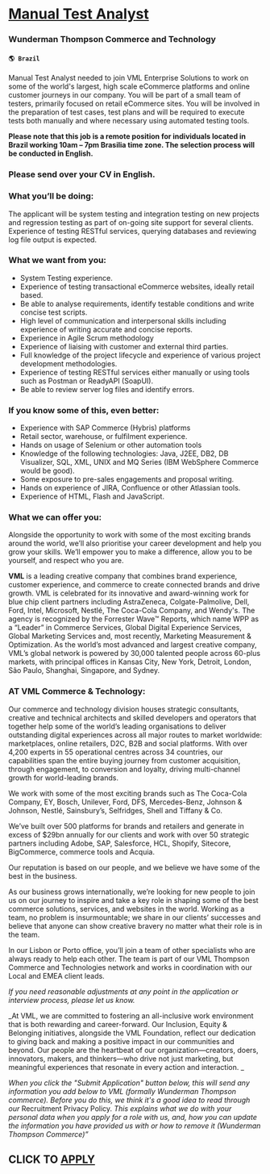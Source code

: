 # [Manual Test Analyst](https://www.remotewlb.com/apply/manual-test-analyst)  
### Wunderman Thompson Commerce and Technology  
#### `🌎 Brazil`  

Manual Test Analyst needed to join VML Enterprise Solutions to work on some of the world's largest, high scale eCommerce platforms and online customer journeys in our company. You will be part of a small team of testers, primarily focused on retail eCommerce sites. You will be involved in the preparation of test cases, test plans and will be required to execute tests both manually and where necessary using automated testing tools.

**Please note that this job is a remote position for individuals located in Brazil working 10am – 7pm Brasilia time zone. The selection process will be conducted in English.**

### Please send over your CV in English.

### What you’ll be doing:

The applicant will be system testing and integration testing on new projects and regression testing as part of on-going site support for several clients. Experience of testing RESTful services, querying databases and reviewing log file output is expected.

### What we want from you:

  * System Testing experience. 
  * Experience of testing transactional eCommerce websites, ideally retail based. 
  * Be able to analyse requirements, identify testable conditions and write concise test scripts. 
  * High level of communication and interpersonal skills including experience of writing accurate and concise reports. 
  * Experience in Agile Scrum methodology 
  * Experience of liaising with customer and external third parties. 
  * Full knowledge of the project lifecycle and experience of various project development methodologies. 
  * Experience of testing RESTful services either manually or using tools such as Postman or ReadyAPI (SoapUI). 
  * Be able to review server log files and identify errors. 

### If you know some of this, even better:

  * Experience with SAP Commerce (Hybris) platforms 
  * Retail sector, warehouse, or fulfilment experience. 
  * Hands on usage of Selenium or other automation tools 
  * Knowledge of the following technologies: Java, J2EE, DB2, DB Visualizer, SQL, XML, UNIX and MQ Series (IBM WebSphere Commerce would be good). 
  * Some exposure to pre-sales engagements and proposal writing. 
  * Hands on experience of JIRA, Confluence or other Atlassian tools. 
  * Experience of HTML, Flash and JavaScript. 

### What we can offer you:

Alongside the opportunity to work with some of the most exciting brands around the world, we’ll also prioritise your career development and help you grow your skills. We’ll empower you to make a difference, allow you to be yourself, and respect who you are.

**VML** is a leading creative company that combines brand experience, customer experience, and commerce to create connected brands and drive growth. VML is celebrated for its innovative and award-winning work for blue chip client partners including AstraZeneca, Colgate-Palmolive, Dell, Ford, Intel, Microsoft, Nestlé, The Coca-Cola Company, and Wendy's. The agency is recognized by the Forrester Wave™ Reports, which name WPP as a “Leader” in Commerce Services, Global Digital Experience Services, Global Marketing Services and, most recently, Marketing Measurement & Optimization. As the world’s most advanced and largest creative company, VML’s global network is powered by 30,000 talented people across 60-plus markets, with principal offices in Kansas City, New York, Detroit, London, São Paulo, Shanghai, Singapore, and Sydney.

### AT VML Commerce & Technology:

Our commerce and technology division houses strategic consultants, creative and technical architects and skilled developers and operators that together help some of the world’s leading organisations to deliver outstanding digital experiences across all major routes to market worldwide: marketplaces, online retailers, D2C, B2B and social platforms. With over 4,200 experts in 55 operational centres across 34 countries, our capabilities span the entire buying journey from customer acquisition, through engagement, to conversion and loyalty, driving multi-channel growth for world-leading brands.

We work with some of the most exciting brands such as The Coca-Cola Company, EY, Bosch, Unilever, Ford, DFS, Mercedes-Benz, Johnson & Johnson, Nestlé, Sainsbury’s, Selfridges, Shell and Tiffany & Co.

We’ve built over 500 platforms for brands and retailers and generate in excess of $29bn annually for our clients and work with over 50 strategic partners including Adobe, SAP, Salesforce, HCL, Shopify, Sitecore, BigCommerce, commerce tools and Acquia.

Our reputation is based on our people, and we believe we have some of the best in the business.

As our business grows internationally, we’re looking for new people to join us on our journey to inspire and take a key role in shaping some of the best commerce solutions, services, and websites in the world. Working as a team, no problem is insurmountable; we share in our clients’ successes and believe that anyone can show creative bravery no matter what their role is in the team.

In our Lisbon or Porto office, you’ll join a team of other specialists who are always ready to help each other. The team is part of our VML Thompson Commerce and Technologies network and works in coordination with our Local and EMEA client leads.

_If you need reasonable adjustments at any point in the application or interview process, please let us know._

 _At VML, we are committed to fostering an all-inclusive work environment that is both rewarding and career-forward. Our Inclusion, Equity & Belonging initiatives, alongside the VML Foundation, reflect our dedication to giving back and making a positive impact in our communities and beyond. Our people are the heartbeat of our organization—creators, doers, innovators, makers, and thinkers—who drive not just marketing, but meaningful experiences that resonate in every action and interaction. _

_When you click the "Submit Application" button below, this will send any information you add below to VML (formally Wunderman Thompson commerce). Before you do this, we think it's a good idea to read through our_ Recruitment Privacy Policy. _This explains what we do with your personal data when you apply for a role with us, and, how you can update the information you have provided us with or how to remove it (Wunderman Thompson Commerce)”_

  
## CLICK TO [APPLY](https://www.remotewlb.com/apply/manual-test-analyst)


